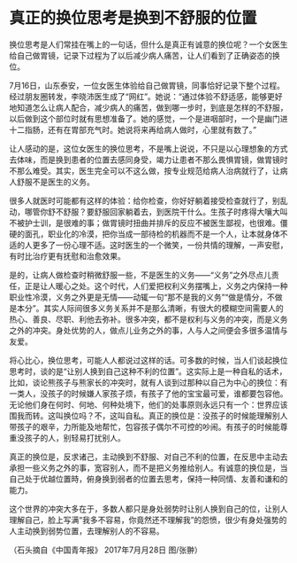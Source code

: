 # 真正的换位思考是换到不舒服的位置

换位思考是人们常挂在嘴上的一句话，但什么是真正有诚意的换位呢？一个女医生给自己做胃镜，记录下过程为了以后减少病人痛苦，让人们看到了正确姿态的换位。 

7月16日，山东泰安，一位女医生体验给自己做胃镜，同事恰好记录下整个过程。经过朋友圈转发，李晓沛医生成了“网红”。她说：“通过体验不舒适感，能够更好地知道怎么让病人配合，减少病人的痛苦，做到哪一步时，到底是怎样的不舒服，以后做到这个部位时就有思想准备了。她的感觉，一个是进咽部时，一个是幽门进十二指肠，还有在胃部充气时。她说将来再给病人做时，心里就有数了。” 

让人感动的是，这位女医生的换位思考，不是嘴上说说，不只是以心理想象的方式去体味，而是换到患者的位置去感同身受，竭力让患者不那么畏惧胃镜，做胃镜时不那么难受。其实，医生完全可以不这么做，按专业规范给病人治病就行了，让病人舒服不是医生的义务。 

很多人就医时可能都有这样的体验：给你检查，你好好躺着接受检查就行了，别乱动，哪管你舒不舒服？要舒服回家躺着去，到医院干什么。生孩子时疼得大嚷大叫不被护士训，是很难的事；做胃镜时扭曲并排斥的反应不被医生鄙视，也很难。僵硬的面孔，职业化的冷漠，把你当成一部待检的机器而不是一个人，让本就身体不适的人更多了一份心理不适。这时医生的一个微笑，一份共情的理解，一声安慰，有时比治疗更有抚慰和治愈效果。 

是的，让病人做检查时稍微舒服一些，不是医生的义务——“义务”之外尽点儿责任，正是让人暖心之处。这个时代，人们爱把权利义务摆嘴上，义务之内保持一种职业性冷漠，义务之外更是无情——动辄一句“那不是我的义务”“做是情分，不做是本分”。其实人际间很多义务关系并不是那么清晰，有很大的模糊空间需要人的热心、善良、尽职、利他去弥补。很多冲突，都不是权利与义务的冲突，而是义务之外的冲突。身处优势的人，做点儿业务之外的事，人与人之间便会多很多温情与友爱。 

将心比心，换位思考，可能人人都说过这样的话。可多数的时候，当人们谈起换位思考时，谈的是“让别人换到自己这种不利的位置”。这实际上是一种自私的话术，比如，谈论熊孩子与熊家长的冲突时，就有人谈到过那种以自己为中心的换位：有一类人，没孩子的时候嫌人家孩子烦，有孩子了他的宝宝最可爱，谁都要包容他。无论他们身在何时、何地、何种处境下，他们的处事原则永远只有一个：世界应该围我而转。这叫换位吗？不，这叫自私。真正的换位是：没孩子的时候能理解别人带孩子的艰辛，力所能及地帮忙，包容孩子偶尔不可控的吵闹。有孩子的时候能尊重没孩子的人，别轻易打扰别人。 

真正的换位是，反求诸己，主动换到不舒服、对自己不利的位置，在反思中主动去承担一些义务之外的事，宽容别人，而不是把义务推给别人。有诚意的换位是，当自己处于优越位置時，俯身换到弱者的位置去思考，保持一种同情、友善和谦和的能力。 

这个世界的冲突大多在于，多数人都只是身处弱势时让别人换到自己的位，让别人理解自己，脸上写满“我多不容易，你竟然还不理解我”的怨愤，很少有身处强势的人主动换到弱势位置，去理解别人的不容易。 

（石头摘自《中国青年报》 2017年7月月28日 图/张翀）
